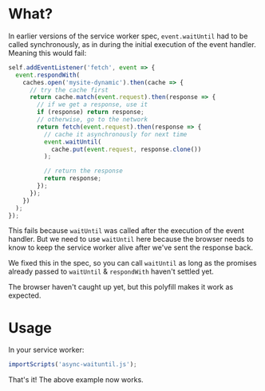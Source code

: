# What?

In earlier versions of the service worker spec, `event.waitUntil` had to be called synchronously, as in during the initial execution of the event handler. Meaning this would fail:

```js
self.addEventListener('fetch', event => {
  event.respondWith(
    caches.open('mysite-dynamic').then(cache => {
      // try the cache first
      return cache.match(event.request).then(response => {
        // if we get a response, use it
        if (response) return response;
        // otherwise, go to the network
        return fetch(event.request).then(response => {
          // cache it asynchronously for next time
          event.waitUntil(
            cache.put(event.request, response.clone())
          );

          // return the response
          return response;
        });
      });
    })
  );
});
```

This fails because `waitUntil` was called after the execution of the event handler. But we need to use `waitUntil` here because the browser needs to know to keep the service worker alive after we've sent the response back.

We fixed this in the spec, so you can call `waitUntil` as long as the promises already passed to `waitUntil` & `respondWith` haven't settled yet.

The browser haven't caught up yet, but this polyfill makes it work as expected.

# Usage

In your service worker:

```js
importScripts('async-waituntil.js');
```

That's it! The above example now works.
